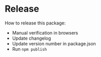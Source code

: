 Release
=========

How to release this package:

* Manual verification in browsers
* Update changelog
* Update version number in package.json
* Run `npm publish`